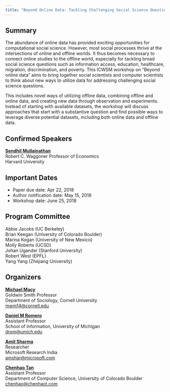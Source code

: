 ```yaml
---
title: "Beyond Online Data: Tackling Challenging Social Science Questions"
---
```


## Summary
The abundance of online data has provided exciting opportunities for computational social science. However, most social processes thrive at the intersections of online and offline worlds. It thus becomes necessary to connect online studies to the offline world, especially for tackling broad social science questions such as information access, education, healthcare, migration, discrimination, and poverty. This ICWSM workshop on “Beyond online data” aims to bring together social scientists and computer scientists to think about new ways to utilize data for addressing challenging social science questions. 

This includes novel ways of utilizing offline data, combining offline and online data, and creating new data through observation and experiments. Instead of starting with available datasets, the workshop will discuss approaches that start with a substantive question and find possible ways to leverage diverse potential datasets, including both online data and offline data.

## Confirmed Speakers
**[Sendhil Mullainathan](https://scholar.harvard.edu/sendhil/home)**  
Robert C. Waggoner Professor of Economics  
Harvard University

## Important Dates 
- Paper due date: Apr 22, 2018
- Author notification date: May 15, 2018
- Workshop date: June 25, 2018  

## Program Committee
Abbie Jacobs (UC Berkeley)    
Brian Keegan (University of Colorado Boulder)   
Marina Kogan (University of New Mexico)   
Molly Roberts (UCSD)    
Johan Ugander (Stanford University)   
Robert West (EPFL)   
Yang Yang (Zhejiang University)

## Organizers
**[Michael Macy](http://infosci.cornell.edu/faculty/michael-macy)**  
Goldwin Smith Professor  
Department of Sociology, Cornell University  
mwm14@cornell.edu 

**[Daniel M Romero](http://www.dromero.org)**  
Assistant Professor  
School of Information, University of Michigan   
drom@umich.edu  

**[Amit Sharma](http://www.amitsharma.in)**  
Researcher  
Microsoft Research India   
amshar@microsoft.com

**[Chenhao Tan](https://chenhaot.com)**  
Assistant Professor  
Department of Computer Science, University of Colorado Boulder   
chenhao@chenhaot.com  
